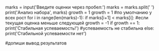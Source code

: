 marks = input('Введите оценки через пробел:')
marks = marks.split(' ')
print('Анализ набора', marks)
growth = 1
growth = 1 #по умолчанию у всех рост
for i in range(len(marks)-1):
    if marks[i+1] < marks[i]: #если текущая оценка меньше следующей
        growth = -1
if growth == 1:
    print('Стабильная успеваемость!') #успеваемость не стабильна
else:
    print('Стабильной успеваемости нет')

#допиши вывод результатов
